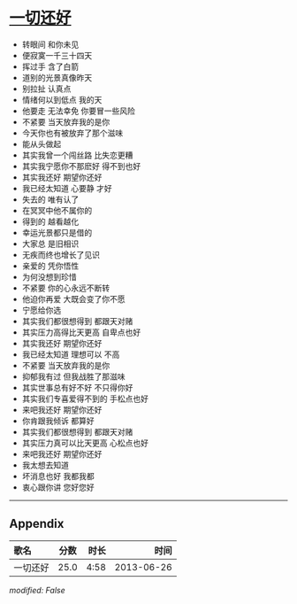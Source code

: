 # [一切还好](https://music.163.com/song?id=26608807)

* 转眼间 和你未见
* 便寂寞一千三十四天
* 挥过手 含了白箭
* 道别的光景真像昨天
* 别拉扯 认真点
* 情绪何以到低点 我的天
* 他要走 无法幸免 你要冒一些风险
* 不紧要 当天放弃我的是你
* 今天你也有被放弃了那个滋味
* 能从头做起
* 其实我曾一个闯丝路 比失恋更糟
* 其实我宁愿你不那麽好 得不到也好
* 其实我还好 期望你还好
* 我已经太知道 心要静 才好
* 失去的 唯有认了
* 在冥冥中他不属你的
* 得到的 越看越化
* 幸运光景都只是借的
* 大家总 是旧相识
* 无疾而终也增长了见识
* 亲爱的 凭你悟性
* 为何没想到珍惜
* 不紧要 你的心永远不断转
* 他迫你再爱 大既会变了你不愿
* 宁愿给你选
* 其实我们都很想得到 都跟天对赌
* 其实压力高得比天更高 自卑点也好
* 其实我还好 期望你还好
* 我已经太知道 理想可以 不高
* 不紧要 当天放弃我的是你
* 抑郁我有过 但我战胜了那滋味
* 其实世事总有好不好 不只得你好
* 其实我们专喜爱得不到的 手松点也好
* 来吧我还好 期望你还好
* 你肯跟我倾诉 都算好
* 其实我们都很想得到 都跟天对赌
* 其实压力真可以比天更高 心松点也好
* 来吧我还好 期望你还好
* 我太想去知道
* 坏消息也好 我都我都
* 衷心跟你讲 您好您好


---

## Appendix

|歌名|分数|时长|时间|
|:---|:---:|---:|---:|
|一切还好|25.0|4:58|2013-06-26

*modified: False*
